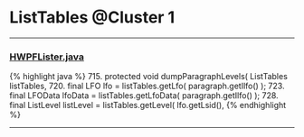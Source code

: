 # ListTables @Cluster 1

***

### [HWPFLister.java](https://searchcode.com/codesearch/view/97384386/)
{% highlight java %}
715. protected void dumpParagraphLevels( ListTables listTables,
720.         final LFO lfo = listTables.getLfo( paragraph.getIlfo() );
723.         final LFOData lfoData = listTables.getLfoData( paragraph.getIlfo() );
728.             final ListLevel listLevel = listTables.getLevel( lfo.getLsid(),
{% endhighlight %}

***

